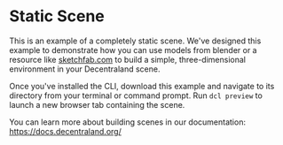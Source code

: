 # Static Scene

This is an example of a completely static scene. We've designed this example to demonstrate how you can use models  from blender or a resource like [sketchfab.com](https://sketchfab.com/) to build a simple, three-dimensional environment in your Decentraland scene.

Once you've installed the CLI, download this example and navigate to its directory from your terminal or command prompt. Run `dcl preview` to launch a new browser tab containing the scene.

You can learn more about building scenes in our documentation: https://docs.decentraland.org/
